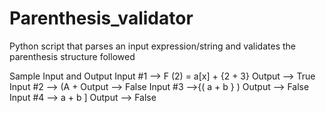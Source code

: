 # Parenthesis_validator
Python script that parses an input expression/string and validates the parenthesis structure followed

Sample Input and Output 
Input #1 --> F (2) = a[x] + {2 + 3}
Output --> True
Input #2 --> (A +
Output --> False
Input #3 -->{( a + b } )
Output --> False
Input #4 --> a + b ]
Output --> False

